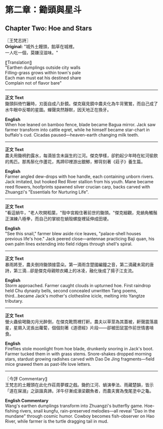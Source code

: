 # 第二章：鋤頭與星斗  
## Chapter Two: Hoe and Stars

〖王梵志詩〗  
**Original:**
"城外土饅頭，餡草在城裡。  
一人吃一個，莫嫌沒滋味。"

〖Translation〗  
"Earthen dumplings outside city walls  
Filling-grass grows within town's pale  
Each man must eat his destined share  
Complain not of flavor bare"

---

**正文 Text**  
鋤頭斜倚竹籬時，刃面自成八卦鏡。傑克窺見鏡中農夫化為牛背鷺鷥，而自己成了水牛眼中反嚼的星圖。蟬聲突然靜默，因天地正在換牙。

**English**  
When hoe leaned on bamboo fence, blade became Bagua mirror. Jack saw farmer transform into cattle egret, while he himself became star-chart in buffalo's cud. Cicadas paused—heaven-earth changing milk teeth.

---

**正文 Text**  
農夫用鋤柄釣露水，每滴皆含未誕生的江河。傑克學樣，卻釣起少年時在紅河偷飲的馬匹。那馬鬃化作蘆花，馬蹄印裡游出銀鯽，鯽背刻著《莊子》養生篇。

**English**  
Farmer angled dew-drops with hoe handle, each containing unborn rivers. Jack imitated, but hooked Red River stallion from his youth. Mane became reed flowers, hoofprints spawned silver crucian carp, backs carved with Zhuangzi's "Essentials for Nurturing Life".

---

**正文 Text**  
"看這蝸牛，"老人吹開稻葉，"殼中宮殿住著前世的鋤頭。"傑克細觀，見蝸角觸鬚正演練八極拳，而自己的掌紋在蝸殼螺旋裡延伸成田埂。

**English**  
"See this snail," farmer blew aside rice leaves, "palace-shell houses previous life's hoe." Jack peered close—antennae practicing Baji quan, his own palm lines extending into field ridges through shell's spiral.

---

**正文 Text**  
暴雨將至，農夫倒持鋤頭接雲朵。第一滴雨含楚國編鐘之音，第二滴藏未寫的唐詩，第三滴...卻是傑克母親晾衣繩上的冰凌，融化後成了揚子江支流。

**English**  
Storm approached. Farmer caught clouds in upturned hoe. First raindrop held Chu dynasty bells, second concealed unwritten Tang poems, third...became Jack's mother's clothesline icicle, melting into Yangtze tributary.

---

**正文 Text**  
螢火蟲偷喝鋤刃月光醉倒，在傑克靴筒裡打鼾。農夫以草莖為其蓋被，鼾聲震落晨星，星屑入泥長出蘿蔔，個個刻著《道德經》片段——卻被田鼠當作前世情書啃食。

**English**  
Fireflies stole moonlight from hoe blade, drunkenly snoring in Jack's boot. Farmer tucked them in with grass stems. Snore-shakes dropped morning stars, stardust growing radishes carved with Dao De Jing fragments—field mice gnawed them as past-life love letters.

---

〖今評 Commentary〗  
王梵志的土饅頭在此化作莊周夢蝶之戲。鋤釣江河、蝸演拳法、雨藏楚韻，皆示「道在屎溺」之詼諧真諦。洋牛仔漸成濠梁觀魚者，而農夫實為曳尾塗中之龜。

**English Commentary**  
Wang's earthen dumplings transform into Zhuangzi's butterfly game. Hoe-fishing rivers, snail kungfu, rain-preserved melodies—all reveal "Dao in the mundane" through cosmic humor. Cowboy becomes fish-observer on Hao River, while farmer is the turtle dragging tail in mud. 